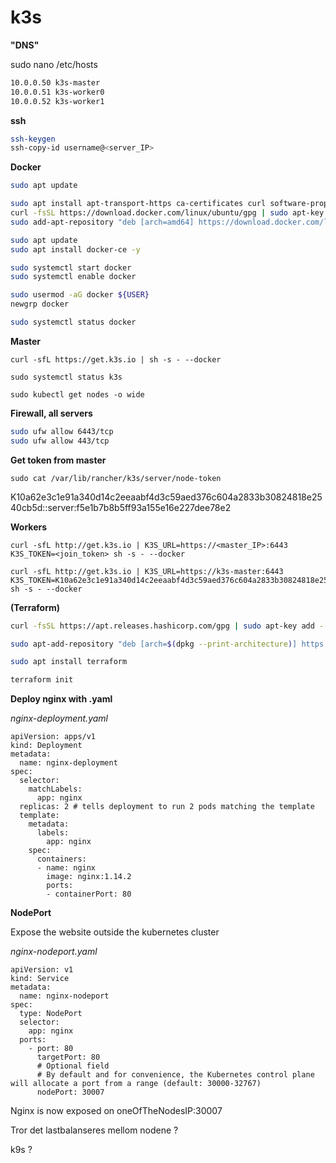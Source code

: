 # k3s



**"DNS"**

sudo nano /etc/hosts

```bash
10.0.0.50 k3s-master
10.0.0.51 k3s-worker0
10.0.0.52 k3s-worker1
```

**ssh**

```bash
ssh-keygen
ssh-copy-id username@<server_IP>
```



**Docker**

```bash
sudo apt update

sudo apt install apt-transport-https ca-certificates curl software-properties-common -y
curl -fsSL https://download.docker.com/linux/ubuntu/gpg | sudo apt-key add -
sudo add-apt-repository "deb [arch=amd64] https://download.docker.com/linux/ubuntu focal stable"

sudo apt update
sudo apt install docker-ce -y

sudo systemctl start docker
sudo systemctl enable docker

sudo usermod -aG docker ${USER}
newgrp docker

sudo systemctl status docker
```



**Master**

```
curl -sfL https://get.k3s.io | sh -s - --docker

sudo systemctl status k3s

sudo kubectl get nodes -o wide
```

**Firewall, all servers**

```bash
sudo ufw allow 6443/tcp
sudo ufw allow 443/tcp
```

**Get token from master**

```
sudo cat /var/lib/rancher/k3s/server/node-token
```

K10a62e3c1e91a340d14c2eeaabf4d3c59aed376c604a2833b30824818e2540cb5d::server:f5e1b7b8b5ff93a155e16e227dee78e2



**Workers**

```
curl -sfL http://get.k3s.io | K3S_URL=https://<master_IP>:6443 K3S_TOKEN=<join_token> sh -s - --docker

curl -sfL http://get.k3s.io | K3S_URL=https://k3s-master:6443 K3S_TOKEN=K10a62e3c1e91a340d14c2eeaabf4d3c59aed376c604a2833b30824818e2540cb5d::server:f5e1b7b8b5ff93a155e16e227dee78e2 sh -s - --docker
```

**(Terraform)**

```bash
curl -fsSL https://apt.releases.hashicorp.com/gpg | sudo apt-key add -

sudo apt-add-repository "deb [arch=$(dpkg --print-architecture)] https://apt.releases.hashicorp.com $(lsb_release -cs) main"

sudo apt install terraform

terraform init
```



**Deploy nginx with .yaml**

*nginx-deployment.yaml*

```
apiVersion: apps/v1
kind: Deployment
metadata:
  name: nginx-deployment
spec:
  selector:
    matchLabels:
      app: nginx
  replicas: 2 # tells deployment to run 2 pods matching the template
  template:
    metadata:
      labels:
        app: nginx
    spec:
      containers:
      - name: nginx
        image: nginx:1.14.2
        ports:
        - containerPort: 80
```

**NodePort**

Expose the website outside the kubernetes cluster

*nginx-nodeport.yaml*

```
apiVersion: v1
kind: Service
metadata:
  name: nginx-nodeport
spec:
  type: NodePort
  selector:
    app: nginx
  ports:
    - port: 80
      targetPort: 80
      # Optional field
      # By default and for convenience, the Kubernetes control plane will allocate a port from a range (default: 30000-32767)
      nodePort: 30007
```

Nginx is now exposed on oneOfTheNodesIP:30007

Tror det lastbalanseres mellom nodene ?











k9s ?



































